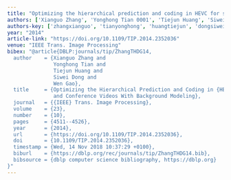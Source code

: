 ```yaml
---
title: "Optimizing the hierarchical prediction and coding in HEVC for surveillance and conference videos with background modeling"
authors: ['Xianguo Zhang', 'Yonghong Tian 0001', 'Tiejun Huang', 'Siwei Dong', 'Wen Gao 0001']
authors-key: ['zhangxianguo', 'tianyonghong', 'huangtiejun', 'dongsiwei', 'gaowen']
year: "2014"
article-link: "https://doi.org/10.1109/TIP.2014.2352036"
venue: "IEEE Trans. Image Processing"
bibex: "@article{DBLP:journals/tip/ZhangTHDG14,
  author    = {Xianguo Zhang and
               Yonghong Tian and
               Tiejun Huang and
               Siwei Dong and
               Wen Gao},
  title     = {Optimizing the Hierarchical Prediction and Coding in {HEVC} for Surveillance
               and Conference Videos With Background Modeling},
  journal   = {{IEEE} Trans. Image Processing},
  volume    = {23},
  number    = {10},
  pages     = {4511--4526},
  year      = {2014},
  url       = {https://doi.org/10.1109/TIP.2014.2352036},
  doi       = {10.1109/TIP.2014.2352036},
  timestamp = {Wed, 14 Nov 2018 10:37:29 +0100},
  biburl    = {https://dblp.org/rec/journals/tip/ZhangTHDG14.bib},
  bibsource = {dblp computer science bibliography, https://dblp.org}
}"
---
```

